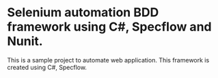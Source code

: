 # Selenium automation BDD framework using C#, Specflow and Nunit.

This is a sample project to automate web application. This framework is created using C#, Specflow.
